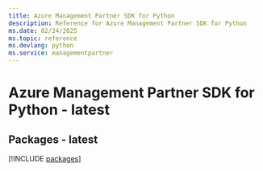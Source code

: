 ```yaml
---
title: Azure Management Partner SDK for Python
description: Reference for Azure Management Partner SDK for Python
ms.date: 02/24/2025
ms.topic: reference
ms.devlang: python
ms.service: managementpartner
---
```

# Azure Management Partner SDK for Python - latest
## Packages - latest
[!INCLUDE [packages](management-partner-index.md)]